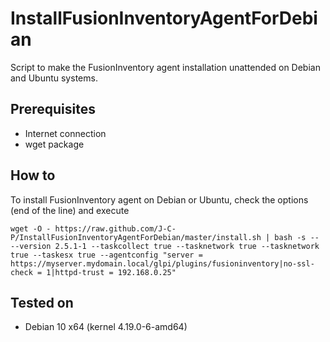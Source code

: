 # InstallFusionInventoryAgentForDebian
Script to make the FusionInventory agent installation unattended on Debian and Ubuntu systems.

## Prerequisites
- Internet connection
- wget package

## How to
To install FusionInventory agent on Debian or Ubuntu, check the options (end of the line) and execute 
```
wget -O - https://raw.github.com/J-C-P/InstallFusionInventoryAgentForDebian/master/install.sh | bash -s -- --version 2.5.1-1 --taskcollect true --tasknetwork true --tasknetwork true --taskesx true --agentconfig "server = https://myserver.mydomain.local/glpi/plugins/fusioninventory|no-ssl-check = 1|httpd-trust = 192.168.0.25"
```
## Tested on
- Debian 10 x64 (kernel 4.19.0-6-amd64)

